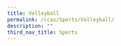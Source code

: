 ```yaml
---
title: Volleyball
permalink: /ccas/Sports/Volleyball/
description: ""
third_nav_title: Sports
---
```

